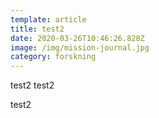 ```yaml
---
template: article
title: test2
date: 2020-03-26T10:46:26.828Z
image: /img/mission-journal.jpg
category: forskning
---
```

test2 test2





test2